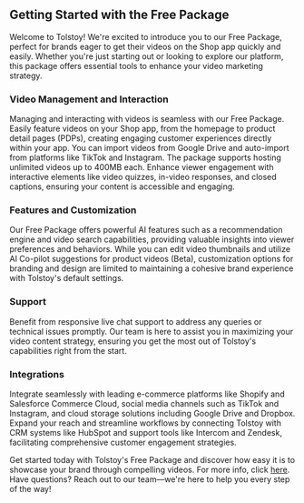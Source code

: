 ## Getting Started with the Free Package

Welcome to Tolstoy! We're excited to introduce you to our Free Package, perfect for brands eager to get their videos on the Shop app quickly and easily. Whether you're just starting out or looking to explore our platform, this package offers essential tools to enhance your video marketing strategy.

### Video Management and Interaction

Managing and interacting with videos is seamless with our Free Package. Easily feature videos on your Shop app, from the homepage to product detail pages (PDPs), creating engaging customer experiences directly within your app. You can import videos from Google Drive and auto-import from platforms like TikTok and Instagram. The package supports hosting unlimited videos up to 400MB each. Enhance viewer engagement with interactive elements like video quizzes, in-video responses, and closed captions, ensuring your content is accessible and engaging.

### Features and Customization

Our Free Package offers powerful AI features such as a recommendation engine and video search capabilities, providing valuable insights into viewer preferences and behaviors. While you can edit video thumbnails and utilize AI Co-pilot suggestions for product videos (Beta), customization options for branding and design are limited to maintaining a cohesive brand experience with Tolstoy's default settings.

### Support

Benefit from responsive live chat support to address any queries or technical issues promptly. Our team is here to assist you in maximizing your video content strategy, ensuring you get the most out of Tolstoy's capabilities right from the start.

### Integrations

Integrate seamlessly with leading e-commerce platforms like Shopify and Salesforce Commerce Cloud, social media channels such as TikTok and Instagram, and cloud storage solutions including Google Drive and Dropbox. Expand your reach and streamline workflows by connecting Tolstoy with CRM systems like HubSpot and support tools like Intercom and Zendesk, facilitating comprehensive customer engagement strategies.

Get started today with Tolstoy's Free Package and discover how easy it is to showcase your brand through compelling videos. For more info, click [here](https://www.gotolstoy.com/pricing#). Have questions? Reach out to our team—we're here to help you every step of the way!